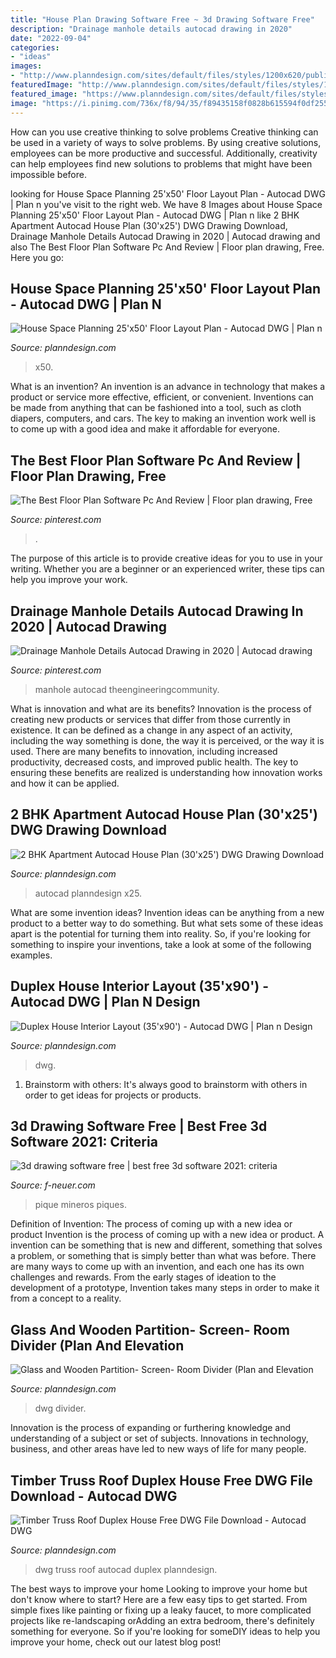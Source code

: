 ```yaml
---
title: "House Plan Drawing Software Free ~ 3d Drawing Software Free"
description: "Drainage manhole details autocad drawing in 2020"
date: "2022-09-04"
categories:
- "ideas"
images:
- "http://www.planndesign.com/sites/default/files/styles/1200x620/public/dwgs/2017/10/24/image.jpg?itok=x8725a53"
featuredImage: "http://www.planndesign.com/sites/default/files/styles/1200x620/public/dwgs/2017/10/24/image.jpg?itok=x8725a53"
featured_image: "https://www.planndesign.com/sites/default/files/styles/1200x620/public/2019/07/glass-and-wooden-partition--screen--room-divider-plan-and-elevation-dwg.jpg?itok=OweFSSuC"
image: "https://i.pinimg.com/736x/f8/94/35/f89435158f0828b615594f0df255b2ab.jpg"
---
```



How can you use creative thinking to solve problems
Creative thinking can be used in a variety of ways to solve problems. By using creative solutions, employees can be more productive and successful. Additionally, creativity can help employees find new solutions to problems that might have been impossible before.

	

		
looking for House Space Planning 25&#039;x50&#039; Floor Layout Plan - Autocad DWG | Plan n you've visit to the right web. We have 8 Images about House Space Planning 25&#039;x50&#039; Floor Layout Plan - Autocad DWG | Plan n like 2 BHK Apartment Autocad House Plan (30&#039;x25&#039;) DWG Drawing Download, Drainage Manhole Details Autocad Drawing in 2020 | Autocad drawing and also The Best Floor Plan Software Pc And Review | Floor plan drawing, Free. Here you go:
		
    
## House Space Planning 25&#039;x50&#039; Floor Layout Plan - Autocad DWG | Plan N

<img loading=lazy src="http://www.planndesign.com/sites/default/files/styles/1200x620/public/dwgs/2017/10/24/image.jpg?itok=x8725a53" onerror="this.onerror=null;this.src='https://tse4.mm.bing.net/th?id=OIP.Y9WcGqp57sNunb3sjqfhYQHaD0&amp;pid=15.1';" alt="House Space Planning 25&#039;x50&#039; Floor Layout Plan - Autocad DWG | Plan n">

_Source: planndesign.com_

>x50. 

	

What is an invention?
An invention is an advance in technology that makes a product or service more effective, efficient, or convenient. Inventions can be made from anything that can be fashioned into a tool, such as cloth diapers, computers, and cars. The key to making an invention work well is to come up with a good idea and make it affordable for everyone.

    
## The Best Floor Plan Software Pc And Review | Floor Plan Drawing, Free

<img loading=lazy src="https://i.pinimg.com/736x/f8/94/35/f89435158f0828b615594f0df255b2ab.jpg" onerror="this.onerror=null;this.src='https://tse3.mm.bing.net/th?id=OIP.PI_jYwjZOHXmewasMdLjQAHaEK&amp;pid=15.1';" alt="The Best Floor Plan Software Pc And Review | Floor plan drawing, Free">

_Source: pinterest.com_

>. 

	

The purpose of this article is to provide creative ideas for you to use in your writing. Whether you are a beginner or an experienced writer, these tips can help you improve your work.

    
## Drainage Manhole Details Autocad Drawing In 2020 | Autocad Drawing

<img loading=lazy src="https://i.pinimg.com/736x/36/7b/1d/367b1d1ad2a02984f55b1db94209ad10.jpg" onerror="this.onerror=null;this.src='https://tse3.mm.bing.net/th?id=OIP.LkW0uys42Ti56F8zTLdTdgHaEN&amp;pid=15.1';" alt="Drainage Manhole Details Autocad Drawing in 2020 | Autocad drawing">

_Source: pinterest.com_

>manhole autocad theengineeringcommunity. 

	

What is innovation and what are its benefits?
Innovation is the process of creating new products or services that differ from those currently in existence. It can be defined as a change in any aspect of an activity, including the way something is done, the way it is perceived, or the way it is used. 
There are many benefits to innovation, including increased productivity, decreased costs, and improved public health. The key to ensuring these benefits are realized is understanding how innovation works and how it can be applied.

    
## 2 BHK Apartment Autocad House Plan (30&#039;x25&#039;) DWG Drawing Download

<img loading=lazy src="https://www.planndesign.com/sites/default/files/styles/1200x620/public/2020/01/2-bhk-apartment-autocad-house-plan-30-x25-dwg-drawing-download.jpg?itok=k94BoU2P" onerror="this.onerror=null;this.src='https://tse1.mm.bing.net/th?id=OIP.7jxiR1ZHZE57qzI83TpW1QHaD0&amp;pid=15.1';" alt="2 BHK Apartment Autocad House Plan (30&#039;x25&#039;) DWG Drawing Download">

_Source: planndesign.com_

>autocad planndesign x25. 

	

What are some invention ideas?
Invention ideas can be anything from a new product to a better way to do something. But what sets some of these ideas apart is the potential for turning them into reality. So, if you're looking for something to inspire your inventions, take a look at some of the following examples.

    
## Duplex House Interior Layout (35&#039;x90&#039;) - Autocad DWG | Plan N Design

<img loading=lazy src="https://www.planndesign.com/sites/default/files/styles/1200x620/public/dwgs/2015/12/02/image1_307.jpg?itok=dhV6PMXb" onerror="this.onerror=null;this.src='https://tse2.mm.bing.net/th?id=OIP.pnTTEf9HxplP5vKopwot6QHaD0&amp;pid=15.1';" alt="Duplex House Interior Layout (35&#039;x90&#039;) - Autocad DWG | Plan n Design">

_Source: planndesign.com_

>dwg. 

	

1. Brainstorm with others: It's always good to brainstorm with others in order to get ideas for projects or products.

    
## 3d Drawing Software Free | Best Free 3d Software 2021: Criteria

<img loading=lazy src="https://f-neuer.com/ykhl/bjTBhhtKjnivqPlk552oWQHaLH.jpg" onerror="this.onerror=null;this.src='https://tse2.mm.bing.net/th?id=OIP.mbrh4UjmfwYno3opQqSs1AAAAA&amp;pid=15.1';" alt="3d drawing software free | best free 3d software 2021: criteria">

_Source: f-neuer.com_

>pique mineros piques. 

	

Definition of Invention: The process of coming up with a new idea or product
Invention is the process of coming up with a new idea or product. A invention can be something that is new and different, something that solves a problem, or something that is simply better than what was before. There are many ways to come up with an invention, and each one has its own challenges and rewards. From the early stages of ideation to the development of a prototype, Invention takes many steps in order to make it from a concept to a reality.

    
## Glass And Wooden Partition- Screen- Room Divider (Plan And Elevation

<img loading=lazy src="https://www.planndesign.com/sites/default/files/styles/1200x620/public/2019/07/glass-and-wooden-partition--screen--room-divider-plan-and-elevation-dwg.jpg?itok=OweFSSuC" onerror="this.onerror=null;this.src='https://tse4.mm.bing.net/th?id=OIP.Q-lsnavwzagXIjxuhTTb-AHaD0&amp;pid=15.1';" alt="Glass and Wooden Partition- Screen- Room Divider (Plan and Elevation">

_Source: planndesign.com_

>dwg divider. 

	

Innovation is the process of expanding or furthering knowledge and understanding of a subject or set of subjects. Innovations in technology, business, and other areas have led to new ways of life for many people.

    
## Timber Truss Roof Duplex House Free DWG File Download - Autocad DWG

<img loading=lazy src="https://www.planndesign.com/sites/default/files/styles/1200x620/public/2020/04/timber-truss-roof-duplex-house-free-dwg-file-download.jpg?itok=kr57x0Be" onerror="this.onerror=null;this.src='https://tse1.mm.bing.net/th?id=OIP.Zr_HBa_5voPez5EYdTaHJQHaD0&amp;pid=15.1';" alt="Timber Truss Roof Duplex House Free DWG File Download - Autocad DWG">

_Source: planndesign.com_

>dwg truss roof autocad duplex planndesign. 

	

The best ways to improve your home
Looking to improve your home but don't know where to start? Here are a few easy tips to get started. From simple fixes like painting or fixing up a leaky faucet, to more complicated projects like re-landscaping orAdding an extra bedroom, there's definitely something for everyone. So if you're looking for someDIY ideas to help you improve your home, check out our latest blog post!

